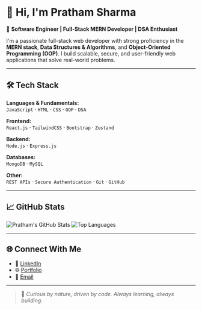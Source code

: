 # 👋 Hi, I'm Pratham Sharma

🚀 **Software Engineer | Full-Stack MERN Developer | DSA Enthusiast**

I'm a passionate full-stack web developer with strong proficiency in the **MERN stack**, **Data Structures & Algorithms**, and **Object-Oriented Programming (OOP)**. I build scalable, secure, and user-friendly web applications that solve real-world problems.

---

## 🛠️ Tech Stack

**Languages & Fundamentals:**  
`JavaScript` · `HTML` · `CSS` · `OOP` · `DSA`

**Frontend:**  
`React.js` · `TailwindCSS` · `Bootstrap` · `Zustand`

**Backend:**  
`Node.js` · `Express.js`

**Databases:**  
`MongoDB` · `MySQL`

**Other:**  
`REST APIs` · `Secure Authentication` · `Git` · `GitHub`

---

## 📈 GitHub Stats

![Pratham's GitHub Stats](https://github-readme-stats.vercel.app/api?username=pratham2sharma&show_icons=true&theme=radical)
![Top Languages](https://github-readme-stats.vercel.app/api/top-langs/?username=pratham2sharma&layout=compact&theme=radical)

---

## 🌐 Connect With Me

- 🔗 [LinkedIn](https://www.linkedin.com/in/pratham-sharma-646045231/)  
- 🌐 [Portfolio](https://pratham-portolio.netlify.app/)  
- 📧 [Email](mailto:sharmapratham208@gmail.com)

---

> 🌱 *Curious by nature, driven by code. Always learning, always building.*
